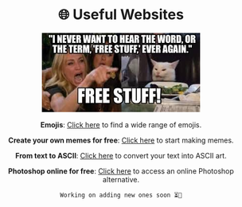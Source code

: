 <div align="center">

# 🌐 **Useful Websites**

![My Receip](./images.jpeg)

**Emojis**: [Click here](https://emojipedia.org/) to find a wide range of emojis.

**Create your own memes for free**: [Click here](https://www.memecreator.org/) to start making memes.

**From text to ASCII**: [Click here](https://patorjk.com/software/taag/#p=display&h=0&v=1&f=ANSI%20Regular&t=Hey!%20Im%20RAYVEN%20%3A) to convert your text into ASCII art.

**Photoshop online for free**: [Click here](https://www.photopea.com/) to access an online Photoshop alternative.  

</div>

<div align="center">
  
```
Working on adding new ones soon ⏳🔄
```

</div>
